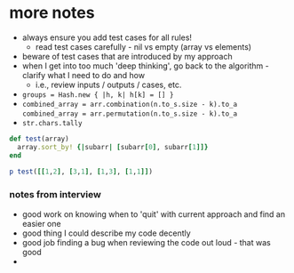 # more notes
- always ensure you add test cases for all rules!
  - read test cases carefully - nil vs empty (array vs elements)
- beware of test cases that are introduced by my approach
- when I get into too much 'deep thinking', go back to the algorithm - clarify what I need to do and how
    - i.e., review inputs / outputs / cases, etc.
- `groups = Hash.new { |h, k| h[k] = [] }`
- `combined_array = arr.combination(n.to_s.size - k).to_a`
  `combined_array = arr.permutation(n.to_s.size - k).to_a`
- `str.chars.tally`

```ruby
def test(array)
  array.sort_by! {|subarr| [subarr[0], subarr[1]]}
end
 
p test([[1,2], [3,1], [1,3], [1,1]])
```


###  notes from interview
- good work on knowing when to 'quit' with current approach and find an easier one
- good thing I could describe my code decently
- good job finding a bug when reviewing the code out loud - that was good
- 